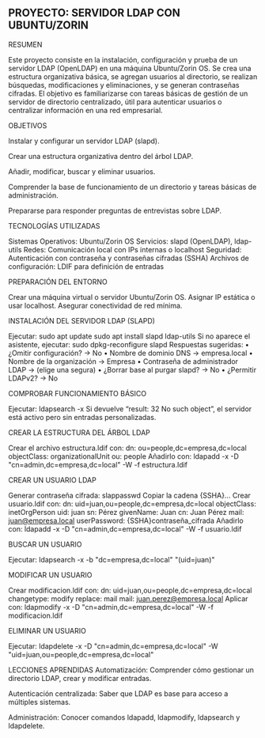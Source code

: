 PROYECTO: SERVIDOR LDAP CON UBUNTU/ZORIN
------------------------------------------------------------------------------------------------------------------------------------------------------------------------------------------------------------------

RESUMEN

Este proyecto consiste en la instalación, configuración y prueba de un servidor LDAP (OpenLDAP) en una máquina Ubuntu/Zorin OS. Se crea una estructura organizativa básica, se agregan usuarios al directorio, se realizan búsquedas, modificaciones y eliminaciones, y se generan contraseñas cifradas. El objetivo es familiarizarse con tareas básicas de gestión de un servidor de directorio centralizado, útil para autenticar usuarios o centralizar información en una red empresarial.

OBJETIVOS

Instalar y configurar un servidor LDAP (slapd).

Crear una estructura organizativa dentro del árbol LDAP.

Añadir, modificar, buscar y eliminar usuarios.

Comprender la base de funcionamiento de un directorio y tareas básicas de administración.

Prepararse para responder preguntas de entrevistas sobre LDAP.

TECNOLOGÍAS UTILIZADAS

Sistemas Operativos: Ubuntu/Zorin OS
Servicios: slapd (OpenLDAP), ldap-utils
Redes: Comunicación local con IPs internas o localhost
Seguridad: Autenticación con contraseña y contraseñas cifradas (SSHA)
Archivos de configuración: LDIF para definición de entradas

PREPARACIÓN DEL ENTORNO

Crear una máquina virtual o servidor Ubuntu/Zorin OS.
Asignar IP estática o usar localhost.
Asegurar conectividad de red mínima.

INSTALACIÓN DEL SERVIDOR LDAP (SLAPD)

Ejecutar:
sudo apt update
sudo apt install slapd ldap-utils
Si no aparece el asistente, ejecutar:
sudo dpkg-reconfigure slapd
Respuestas sugeridas:
• ¿Omitir configuración? → No
• Nombre de dominio DNS → empresa.local
• Nombre de la organización → Empresa
• Contraseña de administrador LDAP → (elige una segura)
• ¿Borrar base al purgar slapd? → No
• ¿Permitir LDAPv2? → No

COMPROBAR FUNCIONAMIENTO BÁSICO

Ejecutar:
ldapsearch -x
Si devuelve “result: 32 No such object”, el servidor está activo pero sin entradas personalizadas.

CREAR LA ESTRUCTURA DEL ÁRBOL LDAP

Crear el archivo estructura.ldif con:
dn: ou=people,dc=empresa,dc=local
objectClass: organizationalUnit
ou: people
Añadirlo con:
ldapadd -x -D "cn=admin,dc=empresa,dc=local" -W -f estructura.ldif

CREAR UN USUARIO LDAP

Generar contraseña cifrada:
slappasswd
Copiar la cadena {SSHA}…
Crear usuario.ldif con:
dn: uid=juan,ou=people,dc=empresa,dc=local
objectClass: inetOrgPerson
uid: juan
sn: Pérez
givenName: Juan
cn: Juan Pérez
mail: juan@empresa.local
userPassword: {SSHA}contraseña_cifrada
Añadirlo con:
ldapadd -x -D "cn=admin,dc=empresa,dc=local" -W -f usuario.ldif

BUSCAR UN USUARIO

Ejecutar:
ldapsearch -x -b "dc=empresa,dc=local" "(uid=juan)"

MODIFICAR UN USUARIO

Crear modificacion.ldif con:
dn: uid=juan,ou=people,dc=empresa,dc=local
changetype: modify
replace: mail
mail: juan.perez@empresa.local
Aplicar con:
ldapmodify -x -D "cn=admin,dc=empresa,dc=local" -W -f modificacion.ldif

ELIMINAR UN USUARIO

Ejecutar:
ldapdelete -x -D "cn=admin,dc=empresa,dc=local" -W "uid=juan,ou=people,dc=empresa,dc=local"

LECCIONES APRENDIDAS
Automatización: Comprender cómo gestionar un directorio LDAP, crear y modificar entradas.

Autenticación centralizada: Saber que LDAP es base para acceso a múltiples sistemas.

Administración: Conocer comandos ldapadd, ldapmodify, ldapsearch y ldapdelete.

